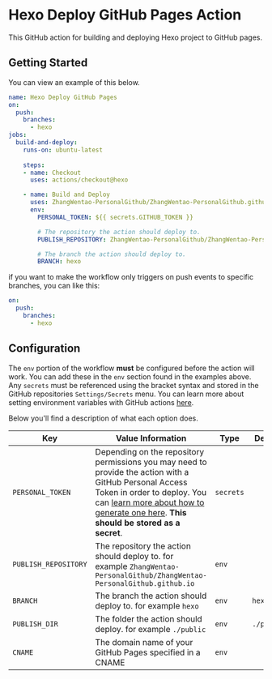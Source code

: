 # Hexo Deploy GitHub Pages Action

This GitHub action for building and deploying Hexo project to GitHub pages.

## Getting Started

You can view an example of this below.

```yml
name: Hexo Deploy GitHub Pages
on:
  push:
    branches:
      - hexo
jobs:
  build-and-deploy:
    runs-on: ubuntu-latest
    
    steps:
    - name: Checkout
      uses: actions/checkout@hexo

    - name: Build and Deploy
      uses: ZhangWentao-PersonalGithub/ZhangWentao-PersonalGithub.github.io@hexo-deploy-github-pages-action
      env:
        PERSONAL_TOKEN: ${{ secrets.GITHUB_TOKEN }}

        # The repository the action should deploy to.
        PUBLISH_REPOSITORY: ZhangWentao-PersonalGithub/ZhangWentao-PersonalGithub.github.io

        # The branch the action should deploy to.
        BRANCH: hexo
```

if you want to make the workflow only triggers on push events to specific branches, you can like this: 

```yml
on:
  push:	
    branches:	
      - hexo
```

## Configuration

The `env` portion of the workflow **must** be configured before the action will work. You can add these in the `env` section found in the examples above. Any `secrets` must be referenced using the bracket syntax and stored in the GitHub repositories `Settings/Secrets` menu. You can learn more about setting environment variables with GitHub actions [here](https://help.github.com/en/articles/workflow-syntax-for-github-actions#jobsjob_idstepsenv).

Below you'll find a description of what each option does.

| Key                  | Value Information                                                                                                                                                                                                                                                                                                         | Type | Default | Required |
|----------------------|---------------------------------------------------------------------------------------------------------------------------------------------------------------------------------------------------------------------------------------------------------------------------------------------------------------------------| ------------- |---------| ------------- |
| `PERSONAL_TOKEN`     | Depending on the repository permissions you may need to provide the action with a GitHub Personal Access Token in order to deploy. You can [learn more about how to generate one here](https://help.github.com/en/articles/creating-a-personal-access-token-for-the-command-line). **This should be stored as a secret**. | `secrets` |         | **Yes** |
| `PUBLISH_REPOSITORY` | The repository the action should deploy to. for example `ZhangWentao-PersonalGithub/ZhangWentao-PersonalGithub.github.io`                                                                                                                                                                                                                                                 | `env` |         | **Yes** |
| `BRANCH`             | The branch the action should deploy to. for example `hexo`                                                                                                                                                                                                                                                              | `env` | `hexo` | **Yes** |
| `PUBLISH_DIR`        | The folder the action should deploy. for example `./public`                                                                                                                                                                                                                                                               | `env` | `./public` | No |
| `CNAME`              | The domain name of your GitHub Pages specified in a CNAME                                                                                                                                                                                                                                                                      | `env` |         | No |

